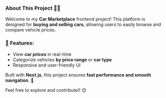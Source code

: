 ### About This Project 🚗💨  

Welcome to my **Car Marketplace** frontend project! This platform is designed for **buying and selling cars**, allowing users to easily browse and compare vehicle prices.  

### 🔹 Features:  
- View **car prices** in real-time  
- Categorize vehicles **by price range** or **car type**  
- Responsive and user-friendly UI  

Built with **Next.js**, this project ensures **fast performance and smooth navigation**. 🚀  

Feel free to explore and contribute!! 😊
